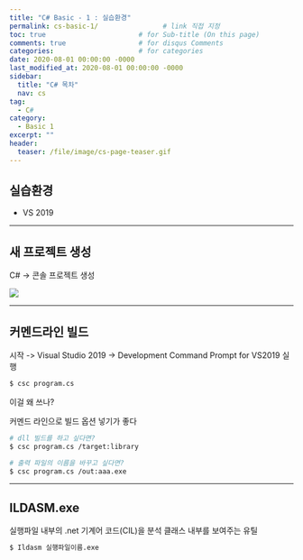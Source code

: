 ```yaml
---
title: "C# Basic - 1 : 실습환경"
permalink: cs-basic-1/                # link 직접 지정
toc: true                       # for Sub-title (On this page)
comments: true                  # for disqus Comments
categories:                     # for categories
date: 2020-08-01 00:00:00 -0000
last_modified_at: 2020-08-01 00:00:00 -0000
sidebar:
  title: "C# 목차"
  nav: cs
tag:
  - C#
category:
  - Basic 1
excerpt: ""
header:
  teaser: /file/image/cs-page-teaser.gif
---
```


## 실습환경

* VS 2019

---

## 새 프로젝트 생성

C# -> 콘솔 프로젝트 생성

![](/file/image/cs-basic-1-1.png)

---

## 커멘드라인 빌드

시작 -> Visual Studio 2019 -> Development Command Prompt for VS2019 실행

```sh
$ csc program.cs
```

이걸 왜 쓰나?

커멘드 라인으로 빌드 옵션 넣기가 좋다

```sh
# dll 빌드를 하고 싶다면?
$ csc program.cs /target:library

# 출력 파일의 이름을 바꾸고 싶다면?
$ csc program.cs /out:aaa.exe
```

---

## ILDASM.exe

실행파일 내부의 .net 기계어 코드(CIL)을 분석 클래스 내부를 보여주는 유틸

```sh
$ Ildasm 실행파일이름.exe
```